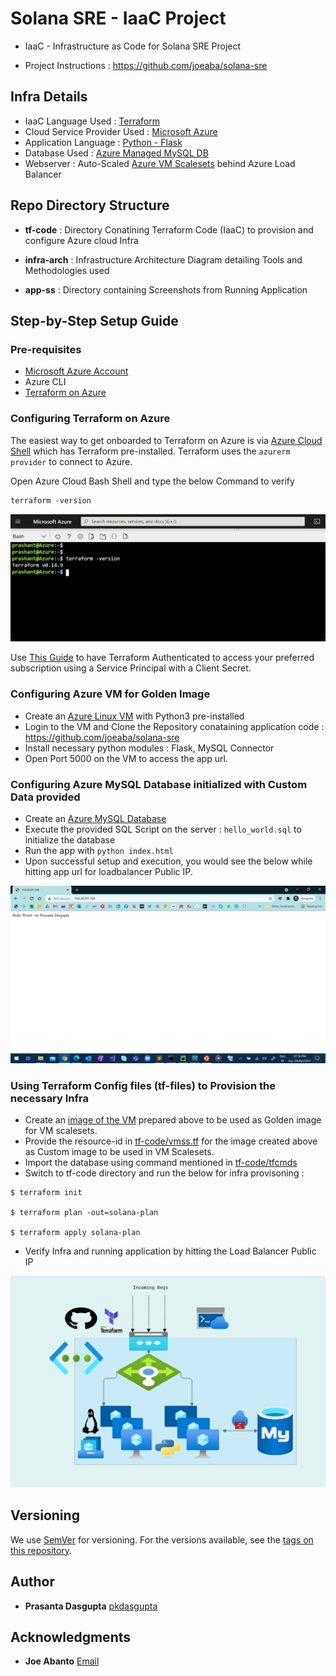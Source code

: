 # Solana SRE - IaaC Project

* IaaC - Infrastructure as Code for Solana SRE Project 

* Project Instructions : https://github.com/joeaba/solana-sre


## Infra Details

* IaaC Language Used : [Terraform](https://www.terraform.io/)
* Cloud Service Provider Used : [Microsoft Azure](https://azure.microsoft.com/en-in/)
* Application Language : [Python - Flask](https://www.fullstackpython.com/flask.html)
* Database Used : [Azure Managed MySQL DB](https://azure.microsoft.com/en-in/services/mysql/)
* Webserver : Auto-Scaled [Azure VM Scalesets](https://docs.microsoft.com/en-us/azure/virtual-machine-scale-sets/overview) behind Azure Load Balancer

## Repo Directory Structure

* **tf-code** : Directory Conatining Terraform Code (IaaC) to provision and configure Azure cloud Infra

* **infra-arch** : Infrastructure Architecture Diagram detailing Tools and Methodologies used

* **app-ss** : Directory containing Screenshots from Running Application


## Step-by-Step Setup Guide

### Pre-requisites

* [Microsoft Azure Account](https://azure.microsoft.com/en-in/free/)
* Azure CLI
* [Terraform on Azure](https://docs.microsoft.com/en-us/azure/developer/terraform/)

### Configuring Terraform on Azure

The easiest way to get onboarded to Terraform on Azure is via [Azure Cloud Shell](https://shell.azure.com/) which has Terraform pre-installed. Terraform uses the ```azurerm provider``` to connect to Azure.

Open Azure Cloud Bash Shell and type the below Command to verify

```
terraform -version
```

![tfconsole](https://github.com/pkdasgupta/solanasre-proj/blob/main/app-ss/tfonconsole.jpg?raw=true)

Use [This Guide](https://registry.terraform.io/providers/hashicorp/azurerm/latest/docs/guides/service_principal_client_secret) to have Terraform Authenticated to access your preferred subscription using a Service Principal with a Client Secret.


### Configuring Azure VM for Golden Image

- Create an [Azure Linux VM](https://docs.microsoft.com/en-us/azure/virtual-machines/linux/quick-create-cli#create-virtual-machine) with Python3 pre-installed 
- Login to the VM and Clone the Repository conataining application code :  https://github.com/joeaba/solana-sre
- Install necessary python modules : Flask, MySQL Connector
- Open Port 5000 on the VM to access the app url.

### Configuring Azure MySQL Database initialized with Custom Data provided

- Create an [Azure MySQL Database](https://docs.microsoft.com/en-us/azure/mysql/quickstart-create-mysql-server-database-using-azure-cli)
- Execute the provided SQL Script on the server : ```hello_world.sql``` to initialize the database
- Run the app with ```python index.html```
- Upon successful setup and execution, you would see the below while hitting app url for loadbalancer Public IP.

![app-ss](https://github.com/pkdasgupta/solanasre-proj/blob/main/app-ss/app-ss.jpg)

### Using Terraform Config files (tf-files) to Provision the necessary Infra

- Create an [image of the VM](https://docs.microsoft.com/en-us/azure/virtual-machines/linux/tutorial-custom-images) prepared above to be used as Golden image for VM scalesets.
- Provide the resource-id in [tf-code/vmss.tf](https://github.com/pkdasgupta/solanasre-proj/blob/main/tf-code/vmss.tf) for the image created above as Custom image to be used in VM Scalesets.
- Import the database using command mentioned in [tf-code/tfcmds](https://github.com/pkdasgupta/solanasre-proj/blob/main/tf-code/tfcmds)
- Switch to tf-code directory and run the below for infra provisoning :

```
$ terraform init

$ terraform plan -out=solana-plan

$ terraform apply solana-plan
``` 

- Verify Infra and running application by hitting the Load Balancer Public IP

![infra-diag](https://github.com/pkdasgupta/solanasre-proj/blob/main/infra-arch/solana-sre-archdiag.JPG)

## Versioning

We use [SemVer](http://semver.org/) for versioning. For the versions available, see the [tags on this repository](https://github.com/pkdasgupta/solanasre-proj/tags).


## Author

* **Prasanta Dasgupta** [pkdasgupta](https://pkdasgupta.co.in/)

## Acknowledgments

* **Joe Abanto** [Email](mailto:joe@solana.com)


